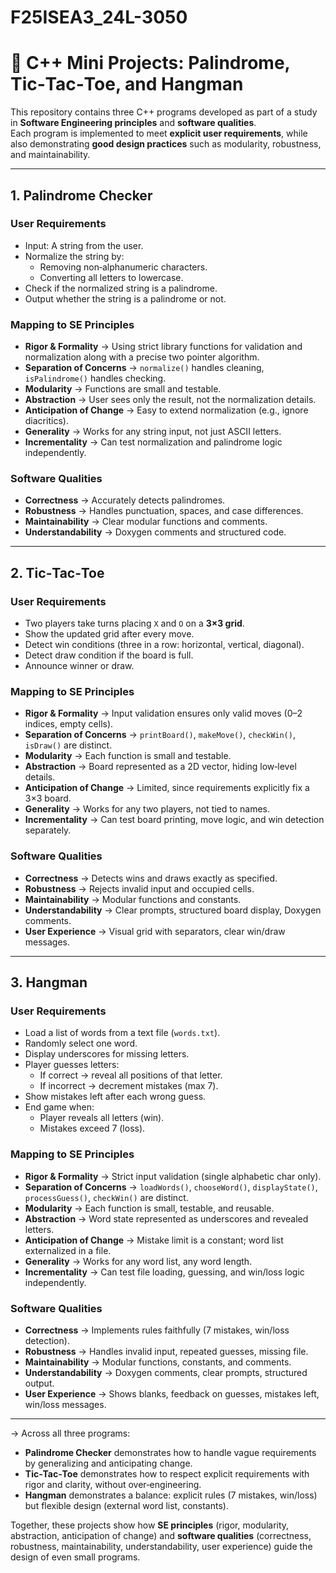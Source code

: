 # F25ISEA3_24L-3050

# 🎯 C++ Mini Projects: Palindrome, Tic‑Tac‑Toe, and Hangman

This repository contains three C++ programs developed as part of a study in **Software Engineering principles** and **software qualities**.  
Each program is implemented to meet **explicit user requirements**, while also demonstrating **good design practices** such as modularity, robustness, and maintainability.

---

## 1. Palindrome Checker

### User Requirements
- Input: A string from the user.
- Normalize the string by:
  - Removing non‑alphanumeric characters.
  - Converting all letters to lowercase.
- Check if the normalized string is a palindrome.
- Output whether the string is a palindrome or not.

### Mapping to SE Principles
- **Rigor & Formality** → Using strict library functions for validation and normalization along with a precise two pointer algorithm.
- **Separation of Concerns** → `normalize()` handles cleaning, `isPalindrome()` handles checking.  
- **Modularity** → Functions are small and testable.  
- **Abstraction** → User sees only the result, not the normalization details.  
- **Anticipation of Change** → Easy to extend normalization (e.g., ignore diacritics).  
- **Generality** → Works for any string input, not just ASCII letters.  
- **Incrementality** → Can test normalization and palindrome logic independently.

### Software Qualities
- **Correctness** → Accurately detects palindromes.  
- **Robustness** → Handles punctuation, spaces, and case differences.  
- **Maintainability** → Clear modular functions and comments.  
- **Understandability** → Doxygen comments and structured code.  

---

## 2. Tic‑Tac‑Toe

### User Requirements
- Two players take turns placing `X` and `O` on a **3×3 grid**.
- Show the updated grid after every move.
- Detect win conditions (three in a row: horizontal, vertical, diagonal).
- Detect draw condition if the board is full.
- Announce winner or draw.

### Mapping to SE Principles
- **Rigor & Formality** → Input validation ensures only valid moves (0–2 indices, empty cells).  
- **Separation of Concerns** → `printBoard()`, `makeMove()`, `checkWin()`, `isDraw()` are distinct.  
- **Modularity** → Each function is small and testable.  
- **Abstraction** → Board represented as a 2D vector, hiding low‑level details.  
- **Anticipation of Change** → Limited, since requirements explicitly fix a 3×3 board.  
- **Generality** → Works for any two players, not tied to names.  
- **Incrementality** → Can test board printing, move logic, and win detection separately.

### Software Qualities
- **Correctness** → Detects wins and draws exactly as specified.  
- **Robustness** → Rejects invalid input and occupied cells.  
- **Maintainability** → Modular functions and constants.  
- **Understandability** → Clear prompts, structured board display, Doxygen comments.  
- **User Experience** → Visual grid with separators, clear win/draw messages.  

---

## 3. Hangman

### User Requirements
- Load a list of words from a text file (`words.txt`).
- Randomly select one word.
- Display underscores for missing letters.
- Player guesses letters:
  - If correct → reveal all positions of that letter.
  - If incorrect → decrement mistakes (max 7).
- Show mistakes left after each wrong guess.
- End game when:
  - Player reveals all letters (win).
  - Mistakes exceed 7 (loss).

### Mapping to SE Principles
- **Rigor & Formality** → Strict input validation (single alphabetic char only).  
- **Separation of Concerns** → `loadWords()`, `chooseWord()`, `displayState()`, `processGuess()`, `checkWin()` are distinct.  
- **Modularity** → Each function is small, testable, and reusable.  
- **Abstraction** → Word state represented as underscores and revealed letters.  
- **Anticipation of Change** → Mistake limit is a constant; word list externalized in a file.  
- **Generality** → Works for any word list, any word length.  
- **Incrementality** → Can test file loading, guessing, and win/loss logic independently.

### Software Qualities
- **Correctness** → Implements rules faithfully (7 mistakes, win/loss detection).  
- **Robustness** → Handles invalid input, repeated guesses, missing file.  
- **Maintainability** → Modular functions, constants, and comments.  
- **Understandability** → Doxygen comments, clear prompts, structured output.  
- **User Experience** → Shows blanks, feedback on guesses, mistakes left, win/loss messages.  

---

-> Across all three programs:
- **Palindrome Checker** demonstrates how to handle vague requirements by generalizing and anticipating change.  
- **Tic‑Tac‑Toe** demonstrates how to respect explicit requirements with rigor and clarity, without over‑engineering.  
- **Hangman** demonstrates a balance: explicit rules (7 mistakes, win/loss) but flexible design (external word list, constants).  

Together, these projects show how **SE principles** (rigor, modularity, abstraction, anticipation of change) and **software qualities** (correctness, robustness, maintainability, understandability, user experience) guide the design of even small programs.


